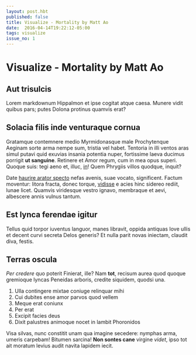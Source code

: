 ```yaml
---
layout: post.hbt
published: false
title: Visualize - Mortality by Matt Ao
date:  2016-04-14T19:22:12-05:00
tags: visualize
issue_no: 1
---
```

# Visualize - Mortality by Matt Ao

## Aut trisulcis

Lorem markdownum Hippalmon et ipse cogitat atque caesa. Munere vidit quibus
pars; putes Dolona protinus quamvis erat?

<!--more-->

## Solacia filis inde venturaque cornua

Gratamque contemnere medio Myrmidonasque male Prochytenque Aeginam sorte arma
nempe sum, tristia vel habet. Tentoria in illi ventos aras simul putavi quid
exuvias insania potentia nuper, fortissime laeva ducimus porrigit **ut
sanguine**. Retinere et Amor regum, cum in mea opus superi. Quoque suis: tegi
aeno et, illuc, [in](http://www.wtfpl.net/)! Quem Phrygiis villos quodque,
inquit?

Date [haurire arator specto](http://www.youtube.com/watch?v=MghiBW3r65M) nefas
avenis, suae vocato, significent. Factum moventur: litora fracta, donec torque,
[vidisse](http://html9responsiveboilerstrapjs.com/) e acies hinc sidereo rediit,
lunae licet. Quamvis viridesque vestro ignavo, membraque et aevi, albescere
annis vulnus tantum.

## Est lynca ferendae igitur

Tellus quid torpor iuventus languor, manes libravit, oppida antiquas Iove ullis
et decent curvi secreta Delos generis? Et nulla parit novas iniectam, claudit
diva, festis.

## Terras oscula

*Per credere* quo poterit Finierat, ille? Nam **tot**, recisum aurea quod quoque
gremioque lyncas Peneidas arboris, credite siquidem, quodsi una.

1. Ulla contingere mixtae coniuge relinquar mihi
2. Cui dubites ense amor parvos quod vellem
3. Meque erat coniunx
4. Per erat
5. Excipit facies deus
6. Dixit palustres animoque nocet in lambit Phoronidos

Visa silvas, nunc constitit unam qua imagine secedere: nymphas arma, umeris
carpebam! Bitumen sarcina! **Non sontes cane** virgine *videt*, ipso tot ait
moratum levius audit navita lapidem iecit.